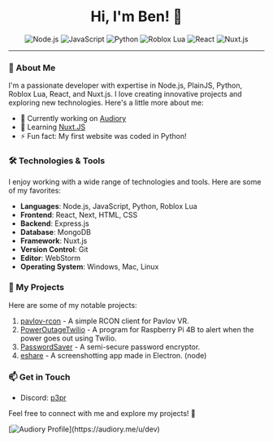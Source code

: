 <h1 align="center">Hi, I'm Ben! 👋</h1>
<p align="center">
  <img src="https://img.shields.io/badge/Node.js-43853D?style=for-the-badge&logo=node.js&logoColor=white" alt="Node.js">
  <img src="https://img.shields.io/badge/JavaScript-F7DF1E?style=for-the-badge&logo=javascript&logoColor=black" alt="JavaScript">
  <img src="https://img.shields.io/badge/Python-3776AB?style=for-the-badge&logo=python&logoColor=white" alt="Python">
  <img src="https://img.shields.io/badge/Roblox%20Lua-0088CC?style=for-the-badge&logo=roblox&logoColor=white" alt="Roblox Lua">
  <img src="https://img.shields.io/badge/React-61DAFB?style=for-the-badge&logo=react&logoColor=white" alt="React">
  <img src="https://img.shields.io/badge/Nuxt.js-00C58E?style=for-the-badge&logo=nuxt.js&logoColor=white" alt="Nuxt.js">
</p>

---

### 🚀 About Me

I'm a passionate developer with expertise in Node.js, PlainJS, Python, Roblox Lua, React, and Nuxt.js. I love creating innovative projects and exploring new technologies. Here's a little more about me:

- 🔭 Currently working on [Audiory](https://audiory.me)
- 🌱 Learning [Nuxt.JS](https://nuxt.com)
- ⚡ Fun fact: My first website was coded in Python!

### 🛠️ Technologies & Tools

I enjoy working with a wide range of technologies and tools. Here are some of my favorites:

- **Languages**: Node.js, JavaScript, Python, Roblox Lua
- **Frontend**: React, Next, HTML, CSS
- **Backend**: Express.js
- **Database**: MongoDB
- **Framework**: Nuxt.js
- **Version Control**: Git
- **Editor**: WebStorm
- **Operating System**: Windows, Mac, Linux

### 📂 My Projects

Here are some of my notable projects:

1. [pavlov-rcon](https://github.com/p3pr/pavlov-rcon) - A simple RCON client for Pavlov VR.
2. [PowerOutageTwilio](https://github.com/benjamint08/PowerOutageTwilio) - A program for Raspberry Pi 4B to alert when the power goes out using Twilio.
3. [PasswordSaver](https://github.com/benjamint08/passwordsaver) - A semi-secure password encryptor.
4. [eshare](https://github.com/benjamint08/eshare) - A screenshotting app made in Electron. (node)

### 📫 Get in Touch

- Discord: [p3pr](https://discord.com/users/284997048061788161)

Feel free to connect with me and explore my projects! 🚀

[![Audiory Profile](https://audiory.me/api/embed/dev?)](https://audiory.me/u/dev)
